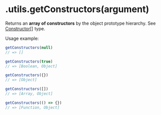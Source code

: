 # .utils.getConstructors(argument)

Returns an **array of constructors** by the object prototype hierarchy. See [Constructor[]](../types/constructor.md) type.

Usage example:

```javascript
getConstructors(null)
// => []

getConstructors(true)
// => [Boolean, Object]

getConstructors({})
// => [Object]

getConstructors([])
// => [Array, Object]

getConstructors(() => {})
// => [Function, Object]
```
